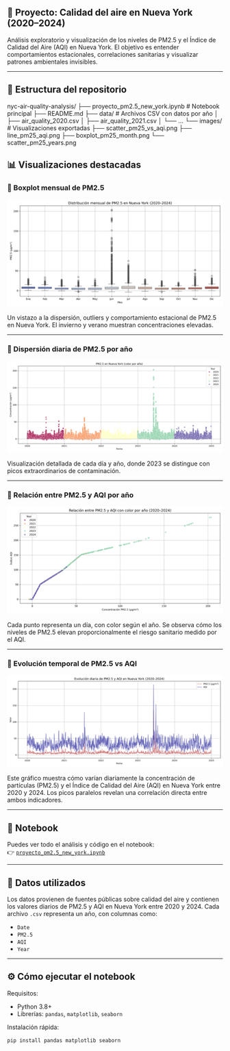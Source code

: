 ## 🧪 Proyecto: Calidad del aire en Nueva York (2020–2024)

Análisis exploratorio y visualización de los niveles de PM2.5 y el Índice de Calidad del Aire (AQI) en Nueva York. El objetivo es entender comportamientos estacionales, correlaciones sanitarias y visualizar patrones ambientales invisibles.

---

## 📁 Estructura del repositorio

nyc-air-quality-analysis/ ├── proyecto_pm2.5_new_york.ipynb # Notebook principal ├── README.md ├── data/ # Archivos CSV con datos por año │ ├── air_quality_2020.csv │ ├── air_quality_2021.csv │ └── ... └── images/ # Visualizaciones exportadas ├── scatter_pm25_vs_aqi.png ├── line_pm25_aqi.png ├── boxplot_pm25_month.png └── scatter_pm25_years.png

## 📊 Visualizaciones destacadas

### 🔹 Boxplot mensual de PM2.5

![Boxplot PM2.5 por mes](images/boxplot_pm25_month.png)

Un vistazo a la dispersión, outliers y comportamiento estacional de PM2.5 en Nueva York. El invierno y verano muestran concentraciones elevadas.

---

### 🔹 Dispersión diaria de PM2.5 por año

![Scatterplot PM2.5 por año](images/scatter_pm25_years.png)

Visualización detallada de cada día y año, donde 2023 se distingue con picos extraordinarios de contaminación.

---

### 🔹 Relación entre PM2.5 y AQI por año

![Scatterplot: PM2.5 vs AQI](images/scatter_pm25_vs_aqi.png)

Cada punto representa un día, con color según el año. Se observa cómo los niveles de PM2.5 elevan proporcionalmente el riesgo sanitario medido por el AQI.

---

### 🔹 Evolución temporal de PM2.5 vs AQI

![Línea temporal: PM2.5 y AQI](images/line_pm25_aqi.png)

Este gráfico muestra cómo varían diariamente la concentración de partículas (PM2.5) y el Índice de Calidad del Aire (AQI) en Nueva York entre 2020 y 2024. Los picos paralelos revelan una correlación directa entre ambos indicadores.

---

## 📓 Notebook

Puedes ver todo el análisis y código en el notebook:  
👉 [`proyecto_pm2.5_new_york.ipynb`](proyecto_pm2.5_new_york.ipynb)

---

## 📄 Datos utilizados

Los datos provienen de fuentes públicas sobre calidad del aire y contienen los valores diarios de PM2.5 y AQI en Nueva York entre 2020 y 2024. Cada archivo `.csv` representa un año, con columnas como:

- `Date`
- `PM2.5`
- `AQI`
- `Year`

---

## ⚙️ Cómo ejecutar el notebook

Requisitos:

- Python 3.8+
- Librerías: `pandas`, `matplotlib`, `seaborn`

Instalación rápida:

```bash
pip install pandas matplotlib seaborn
